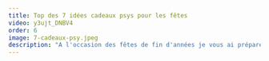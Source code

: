 ```yaml
---
title: Top des 7 idées cadeaux psys pour les fêtes
video: y3ujt_DNBV4
order: 6
image: 7-cadeaux-psy.jpeg
description: "A l'occasion des fêtes de fin d'années je vous ai préparé un top 7 de mes coups de cœur psys à offrir : livres, jeux de société, carnets, ateliers... Il y en a pour tous les goûts !"
---
```

